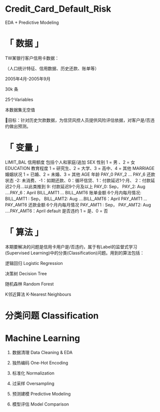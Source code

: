 # Credit_Card_Default_Risk
EDA + Predictive Modeling

# 「 数据 」


TW某银行客户信用卡数据：

（人口统计特征、信用数据、历史还款、账单等）

2005年4月-2005年9月

30k 条

25个Variables

本数据集无空值



🔑目标：针对历史欠款数据，为信贷风控人员提供风险评估依据，对客户是/否违约做出预测。




# 「 变量 」

LIMIT_BAL
信用额度 包括个人和家庭/追加
SEX
性别
1 = 男 、2 = 女
EDUCATION
教育程度
1 = 研究生、2 = 大学、3 = 高中、4 = 其他
MARRIAGE
婚姻状况
1 = 已婚、2 = 未婚、3 = 其他
AGE
年龄
PAY_0
PAY_2
...
PAY_6
还款状态
-2: 未消费、-1：如期还款、0：循环信贷、1：付款延迟1个月、 2：付款延迟2个月...以此类推到 9: 付款延迟9个月及以上
PAY_0: Sep， PAY_2: Aug ....PAY_6：April
BILL_AMT1
...
BILL_AMT6
账单金额
6个月内每月情况:
BILL_AMT1 : Sep， BILL_AMT2: Aug ....BILL_AMT6：April
PAY_AMT1
...
PAY_AMT6
还款金额
6个月内每月情况
PAY_AMT1 : Sep， PAY_AMT2: Aug ....PAY_AMT6：April
default
是否违约
1 = 是、0 = 否



# 「 算法 」

本期要解决的问题是信用卡用户是/否违约，属于有Label的监督式学习(Supervised Learning)中的分类(Classification)问题。用到的算法包括：

逻辑回归 Logistic Regression

决策树 Decision Tree

随机森林 Random Forest

K邻近算法 K-Nearest Neighbours



# 分类问题 Classification

# Machine Learning

1. 数据清理 Data Cleaning & EDA

2. 独热编码 One-Hot Encoding

3. 标准化 Normalization

4. 过采样 Oversampling

5. 预测建模 Predictive Modeling

6. 模型评估 Model Comparison
